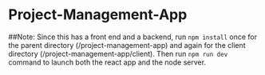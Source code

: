 # Project-Management-App

##Note: Since this has a front end and a backend, run ``npm install`` once for the parent directory (/project-management-app) and again for the client directory (/project-management-app/client). Then run ``npm run dev`` command to launch both the react app and the node server.
